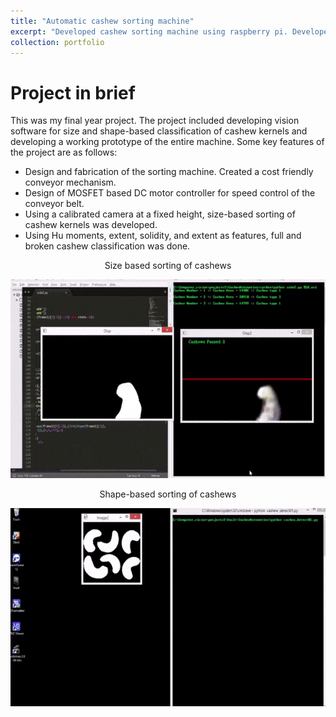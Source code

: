 ```yaml
---
title: "Automatic cashew sorting machine"
excerpt: "Developed cashew sorting machine using raspberry pi. Developed software using OpenCV for size and shape-based classification of cashew kernels<br/><img src='/images/Cashew1.gif'>"
collection: portfolio
---
```


Project in brief
================


This was my final year project. The project included developing vision software for size and shape-based classification of cashew kernels and developing a working prototype of the entire machine. Some key features of the project are as follows:
* Design and fabrication of the sorting machine. Created a cost friendly conveyor mechanism.
* Design of MOSFET based DC motor controller for speed control of the conveyor belt.
* Using a calibrated camera at a fixed height, size-based sorting of cashew kernels was developed.
* Using Hu moments, extent, solidity, and extent as features, full and broken cashew classification was done.

<p  align='center'>
  Size based sorting of cashews
</p>

<p align='center'>
  <img src="/images/Cashew2.gif">
</p>

<p  align='center'>
  Shape-based sorting of cashews
</p>

<p align='center'>
  <img src="/images/Cashew3.gif">
</p>
